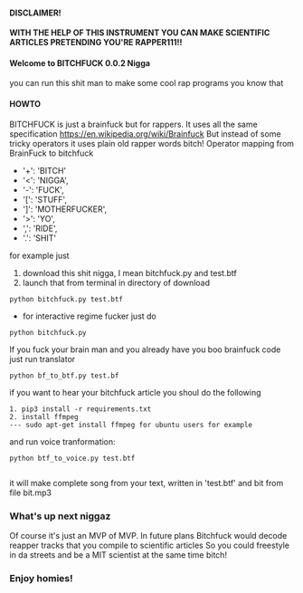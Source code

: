 #### DISCLAIMER! ####
**WITH THE HELP OF THIS INSTRUMENT YOU CAN MAKE SCIENTIFIC ARTICLES PRETENDING YOU'RE RAPPER111!!**

####  Welcome to BITCHFUCK 0.0.2 Nigga
you can run this shit man to make some cool rap programs you know that

#### HOWTO

BITCHFUCK is just a brainfuck but for rappers. It uses all the same specification
https://en.wikipedia.org/wiki/Brainfuck
But instead of some tricky operators it uses plain old rapper words bitch!
Operator mapping from BrainFuck to bitchfuck
 - '+': 'BITCH'
 - '<': 'NIGGA', 
 - '-': 'FUCK', 
 - '[': 'STUFF',
 - ']': 'MOTHERFUCKER',
 - '>': 'YO', 
 - ',': 'RIDE',        
 - '.': 'SHIT'

for example just 
1. download this shit nigga, I mean bitchfuck.py and test.btf
2. launch that from terminal in directory of download 
```
python bitchfuck.py test.btf
```
 - for interactive regime fucker just do
```
python bitchfuck.py
```
If you fuck your brain man and you already have you boo brainfuck code just run translator
```
python bf_to_btf.py test.bf
```

if you want to hear your bitchfuck article you shoul do the following
```
1. pip3 install -r requirements.txt
2. install ffmpeg 
--- sudo apt-get install ffmpeg for ubuntu users for example

```
and run voice tranformation:
```
python btf_to_voice.py test.btf
 
```
it will make complete song from your text, written in 'test.btf' and bit from file bit.mp3

### What's up next niggaz

Of course it's just an MVP of MVP. In future plans Bitchfuck would decode reapper tracks
that you compile to scientific articles
So you could freestyle in da streets and be a MIT scientist at the same time bitch!

### Enjoy homies!
